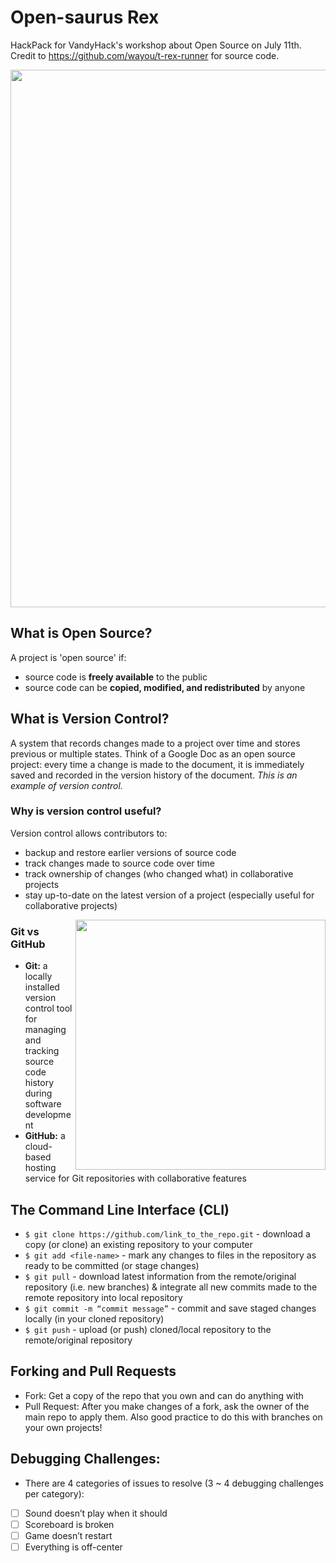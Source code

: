 # Open-saurus Rex
HackPack for VandyHack's workshop about Open Source on July 11th.
Credit to https://github.com/wayou/t-rex-runner for source code.

<img src="https://github.com/wayou/t-rex-runner/raw/gh-pages/assets/screenshot.gif" width="860" align="center"/>

## What is Open Source?
A project is 'open source' if:
* source code is **freely available** to the public
* source code can be **copied, modified, and redistributed** by anyone

## What is Version Control?
A system that records changes made to a project over time and stores previous or multiple states.
Think of a Google Doc as an open source project: every time a change is made to the document, it is immediately saved and recorded in the version history of the document. *This is an example of version control.*

### Why is version control useful?
Version control allows contributors to:
* backup and restore earlier versions of source code
* track changes made to source code over time
* track ownership of changes (who changed what) in collaborative projects
* stay up-to-date on the latest version of a project (especially useful for collaborative projects)
<img src="https://www.linode.com/docs/development/version-control/how-to-install-git-and-clone-a-github-repository/git-github-workflow-1000w.png" width="400" align="right"/>

### Git vs GitHub
* __Git:__ a locally installed version control tool for managing and tracking source code history during software development
* __GitHub:__ a cloud-based hosting service for Git repositories with collaborative features

## The Command Line Interface (CLI)
* `$ git clone https://github.com/link_to_the_repo.git` - download a copy (or clone) an existing repository to your computer
* `$ git add <file-name>` - mark any changes to files in the repository as ready to be committed (or stage changes)
* `$ git pull` - download latest information from the remote/original repository (i.e. new branches) & integrate all new commits made to the remote repository into local repository
* `$ git commit -m “commit message”` - commit and save staged changes locally (in your cloned repository)
* `$ git push` - upload (or push) cloned/local repository to the remote/original repository

## Forking and Pull Requests
* Fork: Get a copy of the repo that you own and can do anything with
* Pull Request: After you make changes of a fork, ask the owner of the main repo to apply them. Also good practice to do this with branches on your own projects!

## Debugging Challenges:
- There are 4 categories of issues to resolve (3 ~ 4 debugging challenges per category):
- [ ] Sound doesn’t play when it should
- [ ] Scoreboard is broken
- [ ] Game doesn’t restart
- [ ] Everything is off-center

